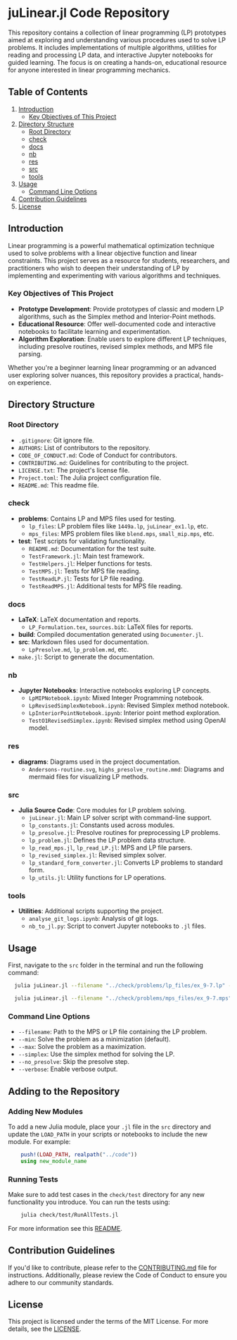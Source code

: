 # juLinear.jl Code Repository

This repository contains a collection of linear programming (LP) prototypes aimed at exploring and understanding various procedures used to solve LP problems. It includes implementations of multiple algorithms, utilities for reading and processing LP data, and interactive Jupyter notebooks for guided learning. The focus is on creating a hands-on, educational resource for anyone interested in linear programming mechanics.

## Table of Contents
1. [Introduction](#introduction)
    - [Key Objectives of This Project](#key-objectives-of-this-project)
2. [Directory Structure](#directory-structure)
    - [Root Directory](#root-directory)
    - [check](#check)
    - [docs](#docs)
    - [nb](#nb)
    - [res](#res)
    - [src](#src)
    - [tools](#tools)
3. [Usage](#usage)
    - [Command Line Options](#command-line-options)
4. [Contribution Guidelines](#contribution-guidelines)
5. [License](#license)

## Introduction

Linear programming is a powerful mathematical optimization technique used to solve problems with a linear objective function and linear constraints. This project serves as a resource for students, researchers, and practitioners who wish to deepen their understanding of LP by implementing and experimenting with various algorithms and techniques.

### Key Objectives of This Project
- **Prototype Development**: Provide prototypes of classic and modern LP algorithms, such as the Simplex method and Interior-Point methods.
- **Educational Resource**: Offer well-documented code and interactive notebooks to facilitate learning and experimentation.
- **Algorithm Exploration**: Enable users to explore different LP techniques, including presolve routines, revised simplex methods, and MPS file parsing.

Whether you're a beginner learning linear programming or an advanced user exploring solver nuances, this repository provides a practical, hands-on experience.

## Directory Structure

### Root Directory
- `.gitignore`: Git ignore file.
- `AUTHORS`: List of contributors to the repository.
- `CODE_OF_CONDUCT.md`: Code of Conduct for contributors.
- `CONTRIBUTING.md`: Guidelines for contributing to the project.
- `LICENSE.txt`: The project's license file.
- `Project.toml`: The Julia project configuration file.
- `README.md`: This readme file.

### check
- **problems**: Contains LP and MPS files used for testing.
  - `lp_files`: LP problem files like `1449a.lp`, `juLinear_ex1.lp`, etc.
  - `mps_files`: MPS problem files like `blend.mps`, `small_mip.mps`, etc.
- **test**: Test scripts for validating functionality.
  - `README.md`: Documentation for the test suite.
  - `TestFramework.jl`: Main test framework.
  - `TestHelpers.jl`: Helper functions for tests.
  - `TestMPS.jl`: Tests for MPS file reading.
  - `TestReadLP.jl`: Tests for LP file reading.
  - `TestReadMPS.jl`: Additional tests for MPS file reading.

### docs
- **LaTeX**: LaTeX documentation and reports.
  - `LP_Formulation.tex`, `sources.bib`: LaTeX files for reports.
- **build**: Compiled documentation generated using `Documenter.jl`.
- **src**: Markdown files used for documentation.
  - `LpPresolve.md`, `lp_problem.md`, etc.
- `make.jl`: Script to generate the documentation.

### nb
- **Jupyter Notebooks**: Interactive notebooks exploring LP concepts.
  - `LpMIPNotebook.ipynb`: Mixed Integer Programming notebook.
  - `LpRevisedSimplexNotebook.ipynb`: Revised Simplex method notebook.
  - `LpInteriorPointNotebook.ipynb`: Interior point method exploration.
  - `TestO1RevisedSimplex.ipynb`: Revised simplex method using OpenAI model.

### res
- **diagrams**: Diagrams used in the project documentation.
  - `Andersons-routine.svg`, `highs_presolve_routine.mmd`: Diagrams and mermaid files for visualizing LP methods.

### src
- **Julia Source Code**: Core modules for LP problem solving.
  - `juLinear.jl`: Main LP solver script with command-line support.
  - `lp_constants.jl`: Constants used across modules.
  - `lp_presolve.jl`: Presolve routines for preprocessing LP problems.
  - `lp_problem.jl`: Defines the LP problem data structure.
  - `lp_read_mps.jl`, `lp_read_LP.jl`: MPS and LP file parsers.
  - `lp_revised_simplex.jl`: Revised simplex solver.
  - `lp_standard_form_converter.jl`: Converts LP problems to standard form.
  - `lp_utils.jl`: Utility functions for LP operations.

### tools
- **Utilities**: Additional scripts supporting the project.
  - `analyse_git_logs.ipynb`: Analysis of git logs.
  - `nb_to_jl.py`: Script to convert Jupyter notebooks to `.jl` files.

## Usage

First, navigate to the `src` folder in the terminal and run the following command:
```bash
  julia juLinear.jl --filename "../check/problems/lp_files/ex_9-7.lp" --simplex  --verbose
```
```bash
  julia juLinear.jl --filename "../check/problems/mps_files/ex_9-7.mps" --simplex  --verbose
```

### Command Line Options
- `--filename`: Path to the MPS or LP file containing the LP problem.
- `--min`: Solve the problem as a minimization (default).
- `--max`: Solve the problem as a maximization.
- `--simplex`: Use the simplex method for solving the LP.
- `--no_presolve`: Skip the presolve step.
- `--verbose`: Enable verbose output.

## Adding to the Repository

### Adding New Modules

To add a new Julia module, place your `.jl` file in the `src` directory and update the `LOAD_PATH` in your scripts or notebooks to include the new module. For example:
```julia
    push!(LOAD_PATH, realpath("../code"))
    using new_module_name
```

### Running Tests

Make sure to add test cases in the `check/test` directory for any new functionality you introduce. You can run the tests using:
```bash
    julia check/test/RunAllTests.jl
```
For more information see this [README](check/test/README.md).

## Contribution Guidelines

If you'd like to contribute, please refer to the [CONTRIBUTING.md](CONTRIBUTING.md) file for instructions. Additionally, please review the Code of Conduct to ensure you adhere to our community standards.

## License

This project is licensed under the terms of the MIT License. For more details, see the [LICENSE](LICENSE.txt).